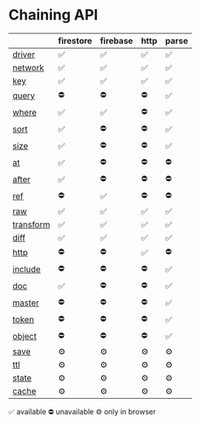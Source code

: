 # Chaining API

|                                                | firestore | firebase | http | parse |
| ---------------------------------------------- | --------- | -------- | ---- | ----- |
| [driver](https://docs.reative.dev/core/api)    | ✅         | ✅        | ✅    | ✅     |
| [network](https://docs.reative.dev/core/api)   | ✅         | ✅        | ✅    | ✅     |
| [key](https://docs.reative.dev/core/api)       | ✅         | ✅        | ✅    | ✅     |
| [query](https://docs.reative.dev/core/api)     | ⛔️        | ⛔️       | ⛔️   | ✅     |
| [where](https://docs.reative.dev/core/api)     | ✅         | ✅        | ⛔️   | ✅     |
| [sort](https://docs.reative.dev/core/api)      | ✅         | ⛔️       | ⛔️   | ✅     |
| [size](https://docs.reative.dev/core/api)      | ✅         | ⛔️       | ⛔️   | ✅     |
| [at](https://docs.reative.dev/core/api)        | ✅         | ⛔️       | ⛔️   | ⛔️    |
| [after](https://docs.reative.dev/core/api)     | ✅         | ⛔️       | ⛔️   | ⛔️    |
| [ref](https://docs.reative.dev/core/api)       | ⛔️        | ✅        | ⛔️   | ⛔️    |
| [raw](https://docs.reative.dev/core/api)       | ✅         | ✅        | ✅    | ✅     |
| [transform](https://docs.reative.dev/core/api) | ✅         | ✅        | ✅    | ✅     |
| [diff](https://docs.reative.dev/core/api)      | ✅         | ✅        | ✅    | ✅     |
| [http](https://docs.reative.dev/core/api)      | ⛔️        | ⛔️       | ✅    | ⛔️    |
| [include](https://docs.reative.dev/core/api)   | ⛔️        | ⛔️       | ⛔️   | ✅     |
| [doc](https://docs.reative.dev/core/api)       | ✅         | ⛔️       | ⛔️   | ✅     |
| [master](https://docs.reative.dev/core/api)    | ⛔️        | ⛔️       | ⛔️   | ✅     |
| [token](https://docs.reative.dev/core/api)     | ⛔️        | ⛔️       | ⛔️   | ✅     |
| [object](https://docs.reative.dev/core/api)    | ⛔️        | ⛔️       | ⛔️   | ✅     |
| [save](https://docs.reative.dev/core/api)      | ⚙         | ⚙        | ⚙    | ⚙     |
| [ttl](https://docs.reative.dev/core/api)       | ⚙         | ⚙        | ⚙    | ⚙     |
| [state](https://docs.reative.dev/core/api)     | ⚙         | ⚙        | ⚙    | ⚙     |
| [cache](https://docs.reative.dev/core/api)     | ⚙         | ⚙        | ⚙    | ⚙     |


✅ available ⛔️ unavailable ⚙ only in browser